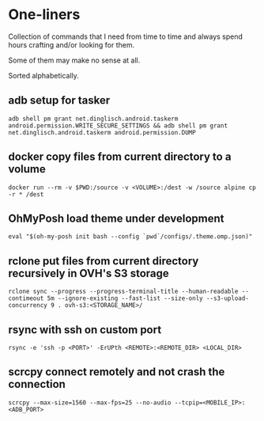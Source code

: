 # One-liners

Collection of commands that I need from time to time and always spend hours crafting and/or looking for them.

Some of them may make no sense at all.

Sorted alphabetically.

## adb setup for tasker

``adb shell pm grant net.dinglisch.android.taskerm android.permission.WRITE_SECURE_SETTINGS && adb shell pm grant net.dinglisch.android.taskerm android.permission.DUMP``

## docker copy files from current directory to a volume

``docker run --rm -v $PWD:/source -v <VOLUME>:/dest -w /source alpine cp -r * /dest``

## OhMyPosh load theme under development

``eval "$(oh-my-posh init bash --config `pwd`/configs/.theme.omp.json)"``

## rclone put files from current directory recursively in OVH's S3 storage

``rclone sync --progress --progress-terminal-title --human-readable --contimeout 5m --ignore-existing --fast-list --size-only --s3-upload-concurrency 9 . ovh-s3:<STORAGE_NAME>/``

## rsync with ssh on custom port

``rsync -e 'ssh -p <PORT>' -ErUPth <REMOTE>:<REMOTE_DIR> <LOCAL_DIR>``

## scrcpy connect remotely and not crash the connection

``scrcpy --max-size=1560 --max-fps=25 --no-audio --tcpip=<MOBILE_IP>:<ADB_PORT>``